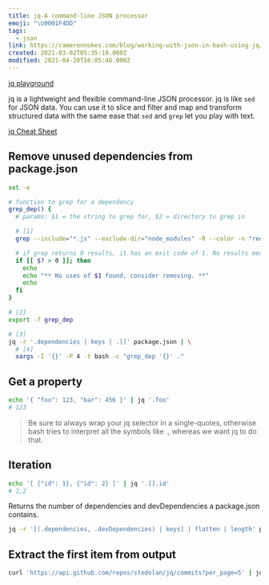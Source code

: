 ```yaml
---
title: jq-A command-line JSON processor
emoji: "\U0001F4DD"
tags:
  - json
link: https://cameronnokes.com/blog/working-with-json-in-bash-using-jq/
created: 2021-03-02T05:35:19.000Z
modified: 2021-04-20T16:05:46.000Z
---
```


[jq playground](https://jqplay.org/)

jq is a lightweight and flexible command-line JSON processor. jq is like `sed` for JSON data. You can use it to slice and filter and map and transform structured data with the same ease that `sed` and `grep` let you play with text.

[jq Cheat Sheet](https://lzone.de/cheat-sheet/jq)

## Remove unused dependencies from package.json

```sh
set -e

# function to grep for a dependency
grep_dep() {
  # params: $1 = the string to grep for, $2 = directory to grep in

  # [1]
  grep --include="*.js" --exclude-dir="node_modules" -R --color -n "require\(.*$1.*\)" "$2"

  # if grep returns 0 results, it has an exit code of 1. No results means dependency is not in use
  if [[ $? > 0 ]]; then
    echo
    echo "** No uses of $1 found, consider removing. **"
    echo
  fi
}

# [2]
export -f grep_dep

# [3]
jq -r '.dependencies | keys | .[]' package.json | \
  # [4]
  xargs -I '{}' -P 4 -t bash -c "grep_dep '{}' ."
```

## Get a property

```sh
echo '{ "foo": 123, "bar": 456 }' | jq '.foo'
# 123
```

> Be sure to always wrap your jq selector in a single-quotes, otherwise bash tries to interpret all the symbols like ., whereas we want jq to do that.

## Iteration

```sh
echo '[ {"id": 1}, {"id": 2} ]' | jq '.[].id'
# 1,2
```

Returns the number of dependencies and devDependencies a package.json contains.

```sh
jq -r '[(.dependencies, .devDependencies) | keys] | flatten | length' package.json
```

## Extract the first item from output

```sh
curl 'https://api.github.com/repos/stedolan/jq/commits?per_page=5' | jq '.[0]'
```
